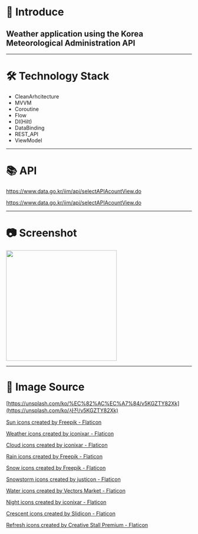 # 📌 Introduce

## Weather application using the Korea Meteorological Administration API

---

# 🛠 Technology Stack

- CleanArhcitecture
- MVVM
- Coroutine
- Flow
- DI(Hilt)
- DataBinding
- REST_API
- ViewModel

---

# 📚 API

https://www.data.go.kr/iim/api/selectAPIAcountView.do

https://www.data.go.kr/iim/api/selectAPIAcountView.do

-----

# 📷 Screenshot

<img src="https://user-images.githubusercontent.com/70512276/221109283-b027c667-4b74-42af-b450-a18dd51c22cf.jpg" width="300">

-----

# 🌌 Image Source

[https://unsplash.com/ko/%EC%82%AC%EC%A7%84/v5KGZTY82Xk](https://unsplash.com/ko/사진/v5KGZTY82Xk)

<a href="https://www.flaticon.com/free-icons/sun" title="sun icons">Sun icons created by Freepik - Flaticon</a>

<a href="https://www.flaticon.com/free-icons/weather" title="weather icons">Weather icons created by iconixar - Flaticon</a>

<a href="https://www.flaticon.com/free-icons/cloud" title="cloud icons">Cloud icons created by iconixar - Flaticon</a>

<a href="https://www.flaticon.com/free-icons/rain" title="rain icons">Rain icons created by Freepik - Flaticon</a>

<a href="https://www.flaticon.com/free-icons/snow" title="snow icons">Snow icons created by Freepik - Flaticon</a>

<a href="https://www.flaticon.com/free-icons/snowstorm" title="snowstorm icons">Snowstorm icons created by justicon - Flaticon</a>

 <a href="https://www.flaticon.com/free-icons/water" title="water icons">Water icons created by Vectors Market - Flaticon</a>

<a href="https://www.flaticon.com/free-icons/night" title="night icons">Night icons created by iconixar - Flaticon</a>

<a href="https://www.flaticon.com/free-icons/crescent" title="crescent icons">Crescent icons created by Slidicon - Flaticon</a>

<a href="https://www.flaticon.com/free-icons/refresh" title="refresh icons">Refresh icons created by Creative Stall Premium - Flaticon</a>


